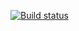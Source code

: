 [![Build status](https://ci.appveyor.com/api/projects/status/nytntionb8aousw2?svg=true)](https://ci.appveyor.com/project/OLGA29032024/project-api-cl)
